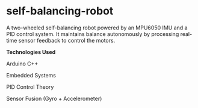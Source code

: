# self-balancing-robot
A two-wheeled self-balancing robot powered by an MPU6050 IMU and a PID control system. It maintains balance autonomously by processing real-time sensor feedback to control the motors.

**Technologies Used**

Arduino C++

Embedded Systems

PID Control Theory

Sensor Fusion (Gyro + Accelerometer)

